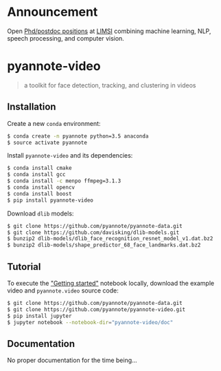 # Announcement
Open [Phd/postdoc positions](https://mycore.core-cloud.net/public.php?service=files&t=2b5f5a79d24ac81c3b3c371fcd80734b) at [LIMSI](https://www.limsi.fr/en/) combining machine learning, NLP, speech processing, and computer vision. 


# pyannote-video

> a toolkit for face detection, tracking, and clustering in videos

## Installation

Create a new `conda` environment:

```bash
$ conda create -n pyannote python=3.5 anaconda
$ source activate pyannote
```

Install `pyannote-video` and its dependencies:

```bash
$ conda install cmake
$ conda install gcc
$ conda install -c menpo ffmpeg=3.1.3
$ conda install opencv
$ conda install boost
$ pip install pyannote-video
```

Download `dlib` models:

```bash
$ git clone https://github.com/pyannote/pyannote-data.git
$ git clone https://github.com/davisking/dlib-models.git
$ bunzip2 dlib-models/dlib_face_recognition_resnet_model_v1.dat.bz2
$ bunzip2 dlib-models/shape_predictor_68_face_landmarks.dat.bz2
```

## Tutorial

To execute the ["Getting started"](http://nbviewer.ipython.org/github/pyannote/pyannote-video/blob/master/doc/getting_started.ipynb) notebook locally, download the example video and `pyannote.video` source code:

```bash
$ git clone https://github.com/pyannote/pyannote-data.git
$ git clone https://github.com/pyannote/pyannote-video.git
$ pip install jupyter
$ jupyter notebook --notebook-dir="pyannote-video/doc"
```

## Documentation

No proper documentation for the time being...
